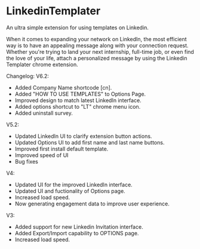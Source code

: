 # LinkedinTemplater
An ultra simple extension for using templates on Linkedin.

When it comes to expanding your network on LinkedIn, the most efficient way is to have an appealing message along with your connection request. Whether you're trying to land your next internship, full-time job, or even find the love of your life, attach a personalized message by using the Linkedin Templater chrome extension.

Changelog:
V6.2:
- Added Company Name shortcode [cn].
- Added "HOW TO USE TEMPLATES" to Options Page.
- Improved design to match latest LinkedIn interface.
- Added options shortcut to "LT" chrome menu icon.
- Added uninstall survey.

V5.2:
- Updated LinkedIn UI to clarify extension button actions.
- Updated Options UI to add first name and last name buttons.
- Improved first install default template.
- Improved speed of UI
- Bug fixes

V4:
- Updated UI for the improved LinkedIn interface.
- Updated UI and fuctionality of Options page.
- Increased load speed.
- Now generating engagement data to improve user experience.

V3:
- Added support for new Linkedin Invitation interface.
- Added Export/Import capability to OPTIONS page.
- Increased load speed.
